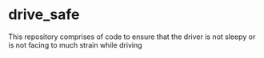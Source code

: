 # drive_safe
This repository comprises of code to ensure that the driver is not sleepy or is not facing to much strain while driving 
